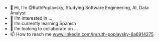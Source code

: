 - 👋 Hi, I’m @RuthPoplavsky, Studying Software Engineering, AI, Data Analyst
- 👀 I’m interested in ...
- 🌱 I’m currently learning Spanish
- 💞️ I’m looking to collaborate on ...
- 📫 How to reach me www.linkedin.com/in/ruth-poplavsky-6a6914275



<!---
RuthPoplavsky/RuthPoplavsky is a ✨ particular ✨ repository because its `README.md` (this file) appears on your GitHub profile.
You can click the Preview link to take a look at your changes.
--->
